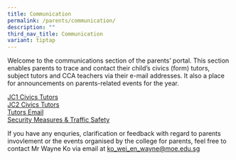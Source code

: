 ```yaml
---
title: Communication
permalink: /parents/communication/
description: ""
third_nav_title: Communication
variant: tiptap
---
```

<p>Welcome to the communications section of the parents’ portal. This section
enables parents to trace and contact their child’s civics (form) tutors,
subject tutors and CCA teachers via their e-mail addresses. It also a place
for announcements on parents-related events for the year.</p>
<p></p>
<p><a href="/parents/communication/jc1-civics-tutors" rel="noopener noreferrer nofollow" target="_blank">JC1 Civics Tutors</a>
<br><a href="/parents/communication/jc2-civics-tutors" rel="noopener noreferrer nofollow" target="">JC2 Civics Tutors</a>
<br><a href="/parents/communication/tutors-email" rel="noopener noreferrer nofollow" target="">Tutors Email</a>
<br><a href="/parents/communication/security-measures-n-traffic-safety" rel="noopener noreferrer nofollow" target="">Security Measures &amp; Traffic Safety</a>
</p>
<p></p>
<p>If you have any enquries, clarification or feedback with regard to parents
invovlement or the events organised by the college for parents, feel free
to contact Mr Wayne Ko via email at <a href="mailto:ko_wei_en_wayne@moe.edu.sg" rel="noopener noreferrer nofollow" target="_blank">ko_wei_en_wayne@moe.edu.sg</a>
</p>